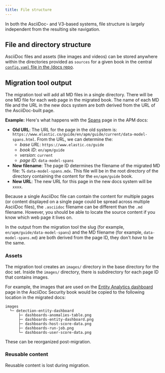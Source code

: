 ```yaml
---
title: File structure
---
```


In both the AsciiDoc- and V3-based systems, file structure is largely independent from the resulting site navigation.

## File and directory structure

AsciiDoc files and assets (like images and videos) can be stored anywhere within the directories provided as `sources` for a given book in the central [`config.yaml` file in the /docs repo](https://github.com/elastic/docs/blob/master/conf.yaml).

## Migration tool output

The migration tool will add all MD files in a single directory. There will be one MD file for each web page in the migrated book. The name of each MD file and the URL in the new docs system are both derived from the URL of the AsciiDoc-built page.

**Example:** Here's what happens with the
[Spans](https://www.elastic.co/guide/en/apm/guide/current/data-model-spans.html) page
in the APM docs:

* **Old URL**: The URL for the page in the old system is:
  `https://www.elastic.co/guide/en/apm/guide/current/data-model-spans.html`.
  From the URL, we can determine the:
    * _base URL_: `https://www.elastic.co/guide`
    * _book ID_: `en/apm/guide`
    * _version_: `current`
    * _page ID_: `data-model-spans`
* **New filename**: The page ID determines the filename of the migrated MD file:
% `data-model-spans.mdx`. This file will be in the root directory of the directory containing the content for the `en/apm/guide` book.
* **New URL**: The new URL for this page in the new docs system will be `xxxx`.

Because a single AsciiDoc file can contain the content for multiple pages (or content
displayed on a single page could be spread across multiple AsciiDoc files), the `.asciidoc`
filename can be different than the `.md` filename. However, you should be able to locate
the source content if you know which web page it lives on.

In the output from the migration tool the slug (for example, `en/apm/guide/data-model-spans`)
and the MD filename (for example, `data-model-spans.md`) are both derived from
the page ID, they don't _have_ to be the same.

### Assets

The migration tool creates an `images/` directory in the base directory for the doc set.
Inside the `images/` directory, there is subdirectory for each page ID that contains images.

For example, the images that are used on the [Entity Analytics dashboard](https://www.elastic.co/guide/en/security/current/detection-entity-dashboard.html) page in the AsciiDoc Security book would be copied to
the following location in the migrated docs:

```
images
  └─ detection-entity-dashboard
      ├─ dashboards-anomalies-table.png
      ├─ dashboards-entity-dashboard.png
      ├─ dashboards-host-score-data.png
      ├─ dashboards-run-job.png
      └─ dashboards-user-score-data.png
```

These can be reorganized post-migration.

### Reusable content

Reusable content is lost during migration.